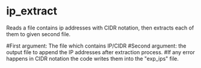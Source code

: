 # ip_extract
Reads a file contains ip addresses with CIDR notation, then extracts each of them to given second file.

#First argument: The file which contains IP/CIDR 
#Second argument: the output file to append the IP addresses after extraction process. 
#If any error happens in CIDR notation the code writes them into the "exp_ips" file.

